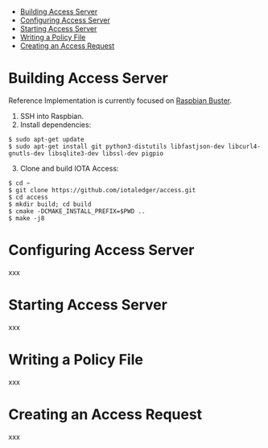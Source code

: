 - [Building Access Server](#building-access-server)
- [Configuring Access Server](#configuring-access-server)
- [Starting Access Server](#starting-access-server)
- [Writing a Policy File](#writing-a-policy-file)
- [Creating an Access Request](#creating-an-access-request)

# Building Access Server

Reference Implementation is currently focused on [Raspbian Buster](https://www.raspberrypi.org/blog/buster-the-new-version-of-raspbian/).

1. SSH into Raspbian.
2. Install dependencies:
```
$ sudo apt-get update
$ sudo apt-get install git python3-distutils libfastjson-dev libcurl4-gnutls-dev libsqlite3-dev libssl-dev pigpio
```

3. Clone and build IOTA Access:
```
$ cd ~
$ git clone https://github.com/iotaledger/access.git
$ cd access
$ mkdir build; cd build
$ cmake -DCMAKE_INSTALL_PREFIX=$PWD ..
$ make -j8
```

# Configuring Access Server
<!--
ToDo: write this
-->
xxx

# Starting Access Server
<!--
ToDo: write this
-->
xxx

# Writing a Policy File
<!--
ToDo: write this
-->
xxx

# Creating an Access Request
<!--
ToDo: write this
-->
xxx
